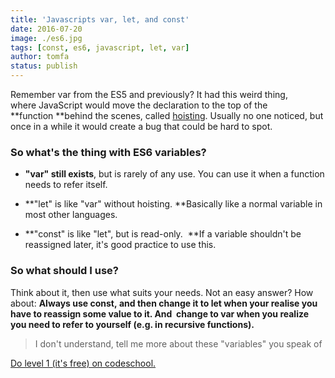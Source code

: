 ```yaml
---
title: 'Javascripts var, let, and const'
date: 2016-07-20
image: ./es6.jpg
tags: [const, es6, javascript, let, var]
author: tomfa
status: publish
---
```


Remember var from the ES5 and previously? It had this weird thing, where JavaScript would move the declaration to the top of the **function **behind the scenes, called [hoisting](https://www.google.no/#q=javascript%20hoisting). Usually no one noticed, but once in a while it would create a bug that could be hard to spot.

### **So what's the thing with ES6 variables?**

- **"var" still exists**, but is rarely of any use. You can use it when a function needs to refer itself.

- **"let" is like "var" without hoisting. **Basically like a normal variable in most other languages.

- **"const" is like "let", but is read-only.  **If a variable shouldn't be reassigned later, it's good practice to use this.

### So what should I use?

Think about it, then use what suits your needs. Not an easy answer? How about: **Always use const, and then change it to let when your realise you have to reassign some value to it. And  change to var when you realize you need to refer to yourself (e.g. in recursive functions).**

> I don't understand, tell me more about these "variables" you speak of

[Do level 1 (it's free) on codeschool.](https://www.codeschool.com/courses/es2015-the-shape-of-javascript-to-come)
